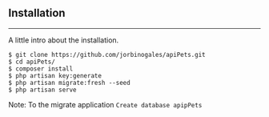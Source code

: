 
## Installation
***
A little intro about the installation. 
```
$ git clone https://github.com/jorbinogales/apiPets.git
$ cd apiPets/
$ composer install
$ php artisan key:generate
$ php artisan migrate:fresh --seed
$ php artisan serve
```
Note: To the migrate application  ```Create database apipPets```

